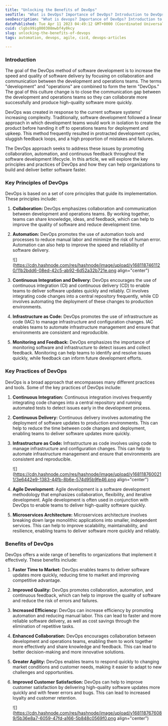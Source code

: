 ```yaml
---
title: "Unlocking the Benefits of DevOps"
seoTitle: "What is DevOps? Importance of DevOps? Introduction to DevOps"
seoDescription: "What is devops? Importance of DevOps? Introduction to DevOps"
datePublished: Tue Apr 11 2023 04:49:12 GMT+0000 (Coordinated Universal Time)
cuid: clgbs99ig000308mwbf4y0kcy
slug: unlocking-the-benefits-of-devops
tags: automation, devops, agile, cicd, devops-articles

---
```


### **Introduction**

The goal of the DevOps method of software development is to increase the speed and quality of software delivery by focusing on collaboration and communication between the development and operations teams. The terms "development" and "operations" are combined to form the term "DevOps." The goal of this culture change is to close the communication gap between the development and operations teams so they can collaborate more successfully and produce high-quality software more quickly.

DevOps was created in response to the current software systems' increasing complexity. Traditionally, software development followed a linear approach in which development teams would work in isolation to create the product before handing it off to operations teams for deployment and upkeep. This method frequently resulted in protracted development cycles, sluggish feedback loops, and a high proportion of mistakes and failures.

The DevOps approach seeks to address these issues by promoting collaboration, automation, and continuous feedback throughout the software development lifecycle. In this article, we will explore the key principles and practices of DevOps and how they can help organizations to build and deliver better software faster.

### **Key Principles of DevOps**

DevOps is based on a set of core principles that guide its implementation. These principles include:

1. **Collaboration:** DevOps emphasizes collaboration and communication between development and operations teams. By working together, teams can share knowledge, ideas, and feedback, which can help to improve the quality of software and reduce development time.
    
2. **Automation:** DevOps promotes the use of automation tools and processes to reduce manual labor and minimize the risk of human error. Automation can also help to improve the speed and reliability of software delivery.
    
    ![](https://cdn.hashnode.com/res/hashnode/image/upload/v1681187461120/11b2bdd6-08ed-42c5-ab92-6d52a32b721e.png align="center")
    
3. **Continuous Integration and Delivery:** DevOps encourages the use of continuous integration (CI) and continuous delivery (CD) to enable teams to deliver software updates quickly and reliably. CI involves integrating code changes into a central repository frequently, while CD involves automating the deployment of these changes to production environments.
    
4. **Infrastructure as Code:** DevOps promotes the use of infrastructure as code (IAC) to manage infrastructure and configuration changes. IAC enables teams to automate infrastructure management and ensure that environments are consistent and reproducible.
    
5. **Monitoring and Feedback:** DevOps emphasizes the importance of monitoring software and infrastructure to detect issues and collect feedback. Monitoring can help teams to identify and resolve issues quickly, while feedback can inform future development efforts.
    

### **Key Practices of DevOps**

DevOps is a broad approach that encompasses many different practices and tools. Some of the key practices of DevOps include:

1. **Continuous Integration:** Continuous integration involves frequently integrating code changes into a central repository and running automated tests to detect issues early in the development process.
    
2. **Continuous Delivery:** Continuous delivery involves automating the deployment of software updates to production environments. This can help to reduce the time between code changes and deployment, enabling teams to deliver software updates more quickly.
    
3. **Infrastructure as Code:** Infrastructure as code involves using code to manage infrastructure and configuration changes. This can help to automate infrastructure management and ensure that environments are consistent and reproducible.
    
    ![](https://cdn.hashnode.com/res/hashnode/image/upload/v1681187600211/3e6442e9-1383-44fb-8b6e-574d95b9fe46.png align="center")
    
4. **Agile Development:** Agile development is a software development methodology that emphasizes collaboration, flexibility, and iterative development. Agile development is often used in conjunction with DevOps to enable teams to deliver high-quality software quickly.
    
5. **Microservices Architecture:** Microservices architecture involves breaking down large monolithic applications into smaller, independent services. This can help to improve scalability, maintainability, and resilience, enabling teams to deliver software more quickly and reliably.
    

### **Benefits of DevOps**

DevOps offers a wide range of benefits to organizations that implement it effectively. These benefits include:

1. **Faster Time to Market:** DevOps enables teams to deliver software updates more quickly, reducing time to market and improving competitive advantage.
    
2. **Improved Quality:** DevOps promotes collaboration, automation, and continuous feedback, which can help to improve the quality of software and reduce the risk of errors and failures.
    
3. **Increased Efficiency:** DevOps can increase efficiency by promoting automation and reducing manual labor. This can lead to faster and more reliable software delivery, as well as cost savings through the elimination of repetitive tasks.
    
4. **Enhanced Collaboration:** DevOps encourages collaboration between development and operations teams, enabling them to work together more effectively and share knowledge and feedback. This can lead to better decision-making and more innovative solutions.
    
5. **Greater Agility:** DevOps enables teams to respond quickly to changing market conditions and customer needs, making it easier to adapt to new challenges and opportunities.
    
6. **Improved Customer Satisfaction:** DevOps can help to improve customer satisfaction by delivering high-quality software updates more quickly and with fewer errors and bugs. This can lead to increased loyalty and customer retention.
    
    ![](https://cdn.hashnode.com/res/hashnode/image/upload/v1681187676089/5b36e8a7-6059-47fd-a166-5b848c0569f0.png align="center")